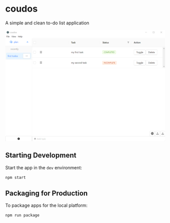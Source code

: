 # coudos

A simple and clean to-do list application

![](pics/capture1.png)

## Starting Development

Start the app in the `dev` environment:

```bash
npm start
```

## Packaging for Production

To package apps for the local platform:

```bash
npm run package
```
